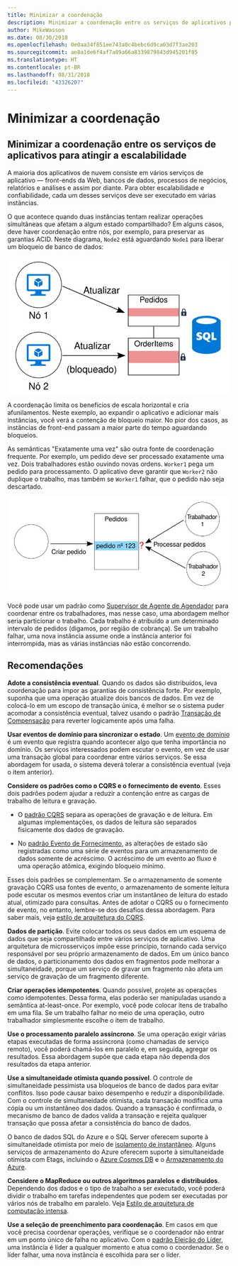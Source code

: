 ```yaml
---
title: Minimizar a coordenação
description: Minimizar a coordenação entre os serviços de aplicativos para atingir a escalabilidade
author: MikeWasson
ms.date: 08/30/2018
ms.openlocfilehash: 0e0aa34f851ee743a0c4bebc6d9ca63d7f3ae203
ms.sourcegitcommit: ae8a1de6f4af7a89a66a8339879843d945201f85
ms.translationtype: HT
ms.contentlocale: pt-BR
ms.lasthandoff: 08/31/2018
ms.locfileid: "43326207"
---
```

# <a name="minimize-coordination"></a>Minimizar a coordenação 

## <a name="minimize-coordination-between-application-services-to-achieve-scalability"></a>Minimizar a coordenação entre os serviços de aplicativos para atingir a escalabilidade

A maioria dos aplicativos de nuvem consiste em vários serviços de aplicativo &mdash; front-ends da Web, bancos de dados, processos de negócios, relatórios e análises e assim por diante. Para obter escalabilidade e confiabilidade, cada um desses serviços deve ser executado em várias instâncias. 

O que acontece quando duas instâncias tentam realizar operações simultâneas que afetam a algum estado compartilhado? Em alguns casos, deve haver coordenação entre nós, por exemplo, para preservar as garantias ACID. Neste diagrama, `Node2` está aguardando `Node1` para liberar um bloqueio de banco de dados:

![](./images/database-lock.svg)

A coordenação limita os benefícios de escala horizontal e cria afunilamentos. Neste exemplo, ao expandir o aplicativo e adicionar mais instâncias, você verá a contenção de bloqueio maior. No pior dos casos, as instâncias de front-end passam a maior parte do tempo aguardando bloqueios.

As semânticas "Exatamente uma vez" são outra fonte de coordenação frequente. Por exemplo, um pedido deve ser processado exatamente uma vez. Dois trabalhadores estão ouvindo novas ordens. `Worker1` pega um pedido para processamento. O aplicativo deve garantir que `Worker2` não duplique o trabalho, mas também se `Worker1` falhar, que o pedido não seja descartado.

![](./images/coordination.svg)

Você pode usar um padrão como [Supervisor de Agente de Agendador][sas-pattern] para coordenar entre os trabalhadores, mas nesse caso, uma abordagem melhor seria particionar o trabalho. Cada trabalho é atribuído a um determinado intervalo de pedidos (digamos, por região de cobrança). Se um trabalho falhar, uma nova instância assume onde a instância anterior foi interrompida, mas as várias instâncias não estão concorrendo.

## <a name="recommendations"></a>Recomendações

**Adote a consistência eventual**. Quando os dados são distribuídos, leva coordenação para impor as garantias de consistência forte. Por exemplo, suponha que uma operação atualize dois bancos de dados. Em vez de colocá-lo em um escopo de transação única, é melhor se o sistema puder acomodar a consistência eventual, talvez usando o padrão [Transação de Compensação][compensating-transaction] para reverter logicamente após uma falha.

**Usar eventos de domínio para sincronizar o estado**. Um [evento de domínio][domain-event] é um evento que registra quando acontecer algo que tenha importância no domínio. Os serviços interessados podem escutar o evento, em vez de usar uma transação global para coordenar entre vários serviços. Se essa abordagem for usada, o sistema deverá tolerar a consistência eventual (veja o item anterior). 

**Considere os padrões como o CQRS e o fornecimento de evento**. Esses dois padrões podem ajudar a reduzir a contenção entre as cargas de trabalho de leitura e gravação. 

- O [padrão CQRS][cqrs-pattern] separa as operações de gravação e de leitura. Em algumas implementações, os dados de leitura são separados fisicamente dos dados de gravação. 

- No [padrão Evento de Fornecimento][event-sourcing], as alterações de estado são registradas como uma série de eventos para um armazenamento de dados somente de acréscimo. O acréscimo de um evento ao fluxo é uma operação atômica, exigindo bloqueio mínimo. 

Esses dois padrões se complementam. Se o armazenamento de somente gravação CQRS usa fontes de evento, o armazenamento de somente leitura pode escutar os mesmos eventos criar um instantâneo de leitura do estado atual, otimizado para consultas. Antes de adotar o CQRS ou o fornecimento de evento, no entanto, lembre-se dos desafios dessa abordagem. Para saber mais, veja [estilo de arquitetura do CQRS][cqrs-style].

**Dados de partição**.  Evite colocar todos os seus dados em um esquema de dados que seja compartilhado entre vários serviços de aplicativo. Uma arquitetura de microsserviços impõe esse princípio, tornando cada serviço responsável por seu próprio armazenamento de dados. Em um único banco de dados, o particionamento dos dados em fragmentos pode melhorar a simultaneidade, porque um serviço de gravar um fragmento não afeta um serviço de gravação de um fragmento diferente.

**Criar operações idempotentes**. Quando possível, projete as operações como idempotentes. Dessa forma, elas poderão ser manipuladas usando a semântica at-least-once. Por exemplo, você pode colocar itens de trabalho em uma fila. Se um trabalho falhar no meio de uma operação, outro trabalhador simplesmente escolhe o item de trabalho.

**Use o processamento paralelo assíncrono**. Se uma operação exigir várias etapas executadas de forma assíncrona (como chamadas de serviço remoto), você poderá chamá-los em paralelo e, em seguida, agregar os resultados. Essa abordagem supõe que cada etapa não dependa dos resultados da etapa anterior.   

**Use a simultaneidade otimista quando possível**. O controle de simultaneidade pessimista usa bloqueios de banco de dados para evitar conflitos. Isso pode causar baixo desempenho e reduzir a disponibilidade. Com o controle de simultaneidade otimista, cada transação modifica uma cópia ou um instantâneo dos dados. Quando a transação é confirmada, o mecanismo de banco de dados valida a transação e rejeita qualquer transação que possa afetar a consistência do banco de dados. 

O banco de dados SQL do Azure e o SQL Server oferecem suporte à simultaneidade otimista por meio de [isolamento de instantâneo][sql-snapshot-isolation]. Alguns serviços de armazenamento do Azure oferecem suporte à simultaneidade otimista com Etags, incluindo o [Azure Cosmos DB][cosmosdb-faq] e o [Armazenamento do Azure][storage-concurrency].

**Considere o MapReduce ou outros algoritmos paralelos e distribuídos**. Dependendo dos dados e o tipo de trabalho a ser executado, você poderá dividir o trabalho em tarefas independentes que podem ser executadas por vários nós de trabalho em paralelo. Veja [Estilo de arquitetura de computação intensa][big-compute].

**Use a seleção de preenchimento para coordenação**. Em casos em que você precisa coordenar operações, verifique se o coordenador não entrar em um ponto único de falha no aplicativo. Com o [padrão Eleição do Líder][leader-election], uma instância é líder a qualquer momento e atua como o coordenador. Se o líder falhar, uma nova instância é escolhida para ser o líder. 
 

<!-- links -->

[big-compute]: ../architecture-styles/big-compute.md
[compensating-transaction]: ../../patterns/compensating-transaction.md
[cqrs-style]: ../architecture-styles/cqrs.md
[cqrs-pattern]: ../../patterns/cqrs.md
[cosmosdb-faq]: /azure/cosmos-db/faq
[domain-event]: https://martinfowler.com/eaaDev/DomainEvent.html
[event-sourcing]: ../../patterns/event-sourcing.md
[leader-election]: ../../patterns/leader-election.md
[sas-pattern]: ../../patterns/scheduler-agent-supervisor.md
[sql-snapshot-isolation]: /sql/t-sql/statements/set-transaction-isolation-level-transact-sql
[storage-concurrency]: https://azure.microsoft.com/blog/managing-concurrency-in-microsoft-azure-storage-2/